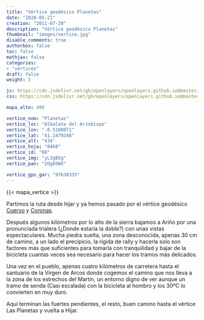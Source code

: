 ```yaml
---
title: "Vértice geodésico Planetas"
date: "2020-05-21"
creation: "2011-07-20"
description: "Vértice geodésico Planetas"
thumbnail: "images/vertice.jpg"
disable_comments: true
authorbox: false
toc: false
mathjax: false
categories:
- "vertices"
draft: false
weight: 5

js: https://cdn.jsdelivr.net/gh/openlayers/openlayers.github.io@master/en/v6.3.1/build/ol.js
css: https://cdn.jsdelivr.net/gh/openlayers/openlayers.github.io@master/en/v6.3.1/css/ol.css

mapa_alto: 400

vertice_nom: "Planetas"
vertice_loc: "Albalate del Arzobispo"
vertice_lon: "-0.5108071"
vertice_lat: "41.1479348"
vertice_alt: "434"
vertice_hoja: "0468"
vertice_id: "08"
vertice_img: "yL3gBSg"
vertice_pan: "2OgEO6K"

vertice_gps_gar: "97630335"
---
```

{{< mapa_vertice >}}

Partimos la ruta desde hijar y ya hemos pasado por el vértice geodésico [Cuervo]({{<relref"cuervo.md">}}) y [Coronas]({{<relref"coronas.md">}}).

Después algunos kilómetros por lo alto de la sierra bajamos a Ariño por una pronunciada trialera (¿Donde estaría la doble?) con unas vistas espectaculares. Mucha piedra suelta, una zona desconocida, apenas 30 cm de camino, a un lado el precipicio, la rígida de rally y hacerla solo son factores más que suficientes para tomarla con tranquilidad y bajar de la bicicleta cuantas veces sea necesario para hacer los tramos más delicados.

Una vez en el pueblo, apenas cuatro kilómetros de carretera hasta el santuario de la Virgen de Arcos donde cogemos el camino que nos lleva a la zona de los estrechos del Martín, un entorno digno de ver aunque un tramo de senda (Casi escalada) con la bicicleta al hombro y los 30ºC lo convierten en muy duro.

Aquí terminan las fuertes pendientes, el resto, buen camino hasta el vértice Las Planetas y vuelta a Hijar.

